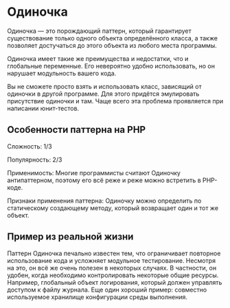 # Одиночка

Одиночка — это порождающий паттерн, который гарантирует существование только одного объекта определённого класса, а также позволяет достучаться до этого объекта из любого места программы.

Одиночка имеет такие же преимущества и недостатки, что и глобальные переменные. Его невероятно удобно использовать, но он нарушает модульность вашего кода.

Вы не сможете просто взять и использовать класс, зависящий от одиночки в другой программе. Для этого придётся эмулировать присутствие одиночки и там. Чаще всего эта проблема проявляется при написании юнит-тестов.


## Особенности паттерна на PHP

Сложность: 1/3

Популярность: 2/3

Применимость: Многие программисты считают Одиночку антипаттерном, поэтому его всё реже и реже можно встретить в PHP-коде.

Признаки применения паттерна: Одиночку можно определить по статическому создающему методу, который возвращает один и тот же объект.

## Пример из реальной жизни

Паттерн Одиночка печально известен тем, что ограничивает повторное использование кода и усложняет модульное тестирование. Несмотря на это, он всё же очень полезен в некоторых случаях. В частности, он удобен, когда необходимо контролировать некоторые общие ресурсы. Например, глобальный объект логирования, который должен управлять доступом к файлу журнала. Еще один хороший пример: совместно используемое хранилище конфигурации среды выполнения.